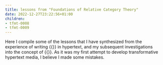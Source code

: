 ```yaml
---
title: lessons from "Foundations of Relative Category Theory"
date: 2022-12-27T23:22:56+01:00
children:
- tfmt-0008
- tfmt-0009
---
```


Here I compile some of the lessons that I have synthesized from the experience of writing {{<cref frct-003I>}} in hypertext, and my subsequent investigations into the concept of {{<cref tfmt-0003>}}. As it was my first attempt to develop transformative hypertext media, I believe I made some mistakes.

